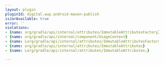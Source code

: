 ```yaml
---
layout: plugin
pluginId: digital.wup.android-maven-publish
isJarAvailable: true
error: ''
violations:
- {name: org/gradle/api/internal/attributes/ImmutableAttributesFactory}
- {name: org/gradle/api/internal/component/UsageContext}
- {name: Lorg/gradle/api/internal/attributes/ImmutableAttributesFactory;}
- {name: org/gradle/api/internal/attributes/ImmutableAttributes}
- {name: Lorg/gradle/api/internal/attributes/ImmutableAttributes;}

---
```

